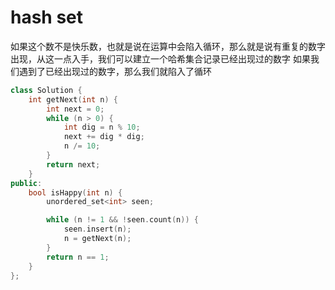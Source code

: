 # hash set
如果这个数不是快乐数，也就是说在运算中会陷入循环，那么就是说有重复的数字出现，从这一点入手，我们可以建立一个哈希集合记录已经出现过的数字
如果我们遇到了已经出现过的数字，那么我们就陷入了循环
```c++
class Solution {
    int getNext(int n) {
        int next = 0;
        while (n > 0) {
            int dig = n % 10;
            next += dig * dig;
            n /= 10;
        }
        return next;
    }
public:
    bool isHappy(int n) {
        unordered_set<int> seen;

        while (n != 1 && !seen.count(n)) {
            seen.insert(n);
            n = getNext(n);
        }
        return n == 1;
    }
};
```
